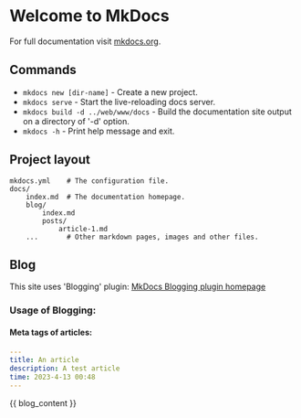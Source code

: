 # Welcome to MkDocs

For full documentation visit [mkdocs.org](https://www.mkdocs.org).

## Commands

* `mkdocs new [dir-name]` - Create a new project.
* `mkdocs serve` - Start the live-reloading docs server.
* `mkdocs build -d ../web/www/docs` - Build the documentation site output on a directory of '-d' option.
* `mkdocs -h` - Print help message and exit.

## Project layout

    mkdocs.yml    # The configuration file.
    docs/
        index.md  # The documentation homepage.
        blog/
            index.md
            posts/
                article-1.md
        ...       # Other markdown pages, images and other files.
## Blog
  This site uses 'Blogging' plugin: [MkDocs Blogging plugin homepage](https://liang2kl.github.io/mkdocs-blogging-plugin/)
### Usage of Blogging:
#### Meta tags of articles:
```yaml
---
title: An article
description: A test article
time: 2023-4-13 00:48 
---
```
  
{{ blog_content }}
